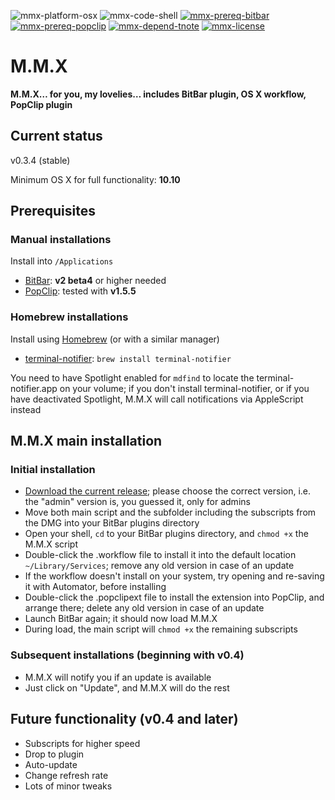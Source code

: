 ![mmx-platform-osx](https://img.shields.io/badge/platform-OS%20X-lightgrey.svg)
![mmx-code-shell](https://img.shields.io/badge/code-shell-yellow.svg)
[![mmx-prereq-bitbar](https://img.shields.io/badge/prerequisite-BitBar%202.0%20beta4-brightgreen.svg)](https://github.com/matryer/bitbar)
[![mmx-prereq-popclip](https://img.shields.io/badge/prerequisite-PopClip%201.5.5-brightgreen.svg)](https://github.com/matryer/bitbar)
[![mmx-depend-tnote](https://img.shields.io/badge/dependency-terminal--notifier%201.6.3-green.svg)](https://github.com/alloy/terminal-notifier)
[![mmx-license](http://img.shields.io/badge/license-MIT+-blue.svg)](https://github.com/JayBrown/mmx/blob/master/license.md)

# M.M.X
**M.M.X… for you, my lovelies… includes BitBar plugin, OS X workflow, PopClip plugin**

## Current status
v0.3.4 (stable)

Minimum OS X for full functionality: **10.10**

## Prerequisites
### Manual installations
Install into `/Applications`
* [BitBar](https://github.com/matryer/bitbar): **v2 beta4** or higher needed
* [PopClip](http://pilotmoon.com/popclip/): tested with **v1.5.5**

### Homebrew installations
Install using [Homebrew](http://brew.sh) (or with a similar manager) 
* [terminal-notifier](https://github.com/alloy/terminal-notifier): `brew install terminal-notifier`

You need to have Spotlight enabled for `mdfind` to locate the terminal-notifier.app on your volume; if you don't install terminal-notifier, or if you have deactivated Spotlight, M.M.X will call notifications via AppleScript instead

## M.M.X main installation
### Initial installation
* [Download the current release](https://github.com/JayBrown/mmx/releases); please choose the correct version, i.e. the "admin" version is, you guessed it, only for admins
* Move both main script and the subfolder including the subscripts from the DMG into your BitBar plugins directory
* Open your shell, `cd` to your BitBar plugins directory, and `chmod +x` the M.M.X script
* Double-click the .workflow file to install it into the default location `~/Library/Services`; remove any old version in case of an update
* If the workflow doesn't install on your system, try opening and re-saving it with Automator, before installing
* Double-click the .popclipext file to install the extension into PopClip, and arrange there; delete any old version in case of an update
* Launch BitBar again; it should now load M.M.X
* During load, the main script will `chmod +x` the remaining subscripts

### Subsequent installations (beginning with v0.4)
* M.M.X will notify you if an update is available
* Just click on "Update", and M.M.X will do the rest

## Future functionality (v0.4 and later)
* Subscripts for higher speed
* Drop to plugin
* Auto-update
* Change refresh rate
* Lots of minor tweaks